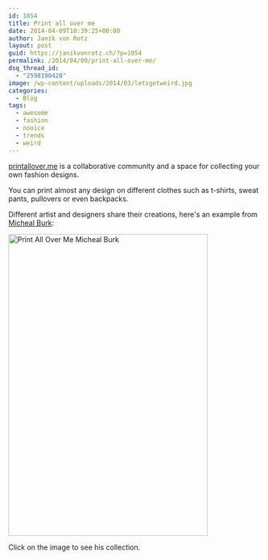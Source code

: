 ```yaml
---
id: 1854
title: Print all over me
date: 2014-04-09T10:39:25+00:00
author: Janik von Rotz
layout: post
guid: https://janikvonrotz.ch/?p=1854
permalink: /2014/04/09/print-all-over-me/
dsq_thread_id:
  - "2598190428"
image: /wp-content/uploads/2014/03/letsgetweird.jpg
categories:
  - Blog
tags:
  - awesome
  - fashion
  - nooice
  - trends
  - weird
---
```

[printallover.me](http://printallover.me/) is a collaborative community and a space for collecting your own fashion designs.

You can print almost any design on different clothes such as t-shirts, sweat pants, pullovers or even backpacks.
<!--more-->
Different artist and designers share their creations, here's an example from [Micheal Burk](http://www.michael-burk.com/):

<a href="http://printallover.me/collections/michael-burk"><img src="https://janikvonrotz.ch/wp-content/uploads/2014/04/Print-All-Over-Me-Micheal-Burk.gif" alt="Print All Over Me Micheal Burk" width="396" height="600" class="aligncenter size-full wp-image-1860" /></a>

Click on the image to see his collection.